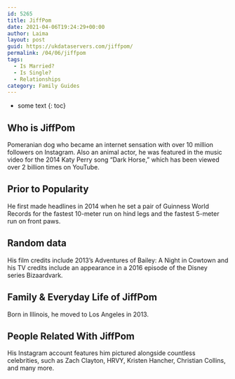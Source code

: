 ```yaml
---
id: 5265
title: JiffPom
date: 2021-04-06T19:24:29+00:00
author: Laima
layout: post
guid: https://ukdataservers.com/jiffpom/
permalink: /04/06/jiffpom
tags:
  - Is Married?
  - Is Single?
  - Relationships
category: Family Guides
---
```


* some text
{: toc}


## Who is JiffPom
                  
                  
                  
Pomeranian dog who became an internet sensation with over 10 million followers on Instagram. Also an animal actor, he was featured in the music video for the 2014 Katy Perry song &#8220;Dark Horse,&#8221; which has been viewed over 2 billion times on YouTube. 
                  
              
            
              
            
                
                
                
## Prior to Popularity
                  
                  
                  
He first made headlines in 2014 when he set a pair of Guinness World Records for the fastest 10-meter run on hind legs and the fastest 5-meter run on front paws. 
                  
              
            
              
            
                
                
                
## Random data
                  
                  
                  
His film credits include 2013&#8217;s Adventures of Bailey: A Night in Cowtown and his TV credits include an appearance in a 2016 episode of the Disney series Bizaardvark.
                  
              
            
              
            
                
                
                
## Family & Everyday Life of JiffPom
                  
                  
                  
Born in Illinois, he moved to Los Angeles in 2013. 
                  
              
            
              
            
                
                
                
## People Related With JiffPom
                  
                  
                  
His Instagram account features him pictured alongside countless celebrities, such as Zach Clayton, HRVY, Kristen Hancher, Christian Collins, and many more. 
                  
              
            
              
            
                
              
            
              
              
            
            
              
            
          
          
          